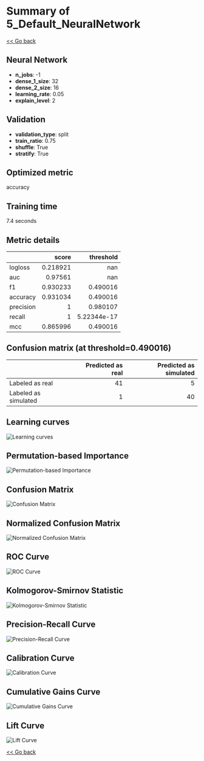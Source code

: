 # Summary of 5_Default_NeuralNetwork

[<< Go back](../README.md)


## Neural Network
- **n_jobs**: -1
- **dense_1_size**: 32
- **dense_2_size**: 16
- **learning_rate**: 0.05
- **explain_level**: 2

## Validation
 - **validation_type**: split
 - **train_ratio**: 0.75
 - **shuffle**: True
 - **stratify**: True

## Optimized metric
accuracy

## Training time

7.4 seconds

## Metric details
|           |    score |     threshold |
|:----------|---------:|--------------:|
| logloss   | 0.218921 | nan           |
| auc       | 0.97561  | nan           |
| f1        | 0.930233 |   0.490016    |
| accuracy  | 0.931034 |   0.490016    |
| precision | 1        |   0.980107    |
| recall    | 1        |   5.22344e-17 |
| mcc       | 0.865996 |   0.490016    |


## Confusion matrix (at threshold=0.490016)
|                      |   Predicted as real |   Predicted as simulated |
|:---------------------|--------------------:|-------------------------:|
| Labeled as real      |                  41 |                        5 |
| Labeled as simulated |                   1 |                       40 |

## Learning curves
![Learning curves](learning_curves.png)

## Permutation-based Importance
![Permutation-based Importance](permutation_importance.png)
## Confusion Matrix

![Confusion Matrix](confusion_matrix.png)


## Normalized Confusion Matrix

![Normalized Confusion Matrix](confusion_matrix_normalized.png)


## ROC Curve

![ROC Curve](roc_curve.png)


## Kolmogorov-Smirnov Statistic

![Kolmogorov-Smirnov Statistic](ks_statistic.png)


## Precision-Recall Curve

![Precision-Recall Curve](precision_recall_curve.png)


## Calibration Curve

![Calibration Curve](calibration_curve_curve.png)


## Cumulative Gains Curve

![Cumulative Gains Curve](cumulative_gains_curve.png)


## Lift Curve

![Lift Curve](lift_curve.png)



[<< Go back](../README.md)
